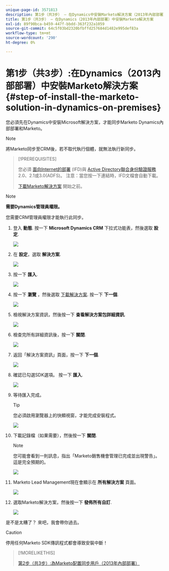 ```yaml
---
unique-page-id: 3571813
description: 第1步（共3步） — 在Dynamics中安裝Marketo解決方案（2013年內部部署） — Marketo檔案 — 產品檔案
title: 第1步（共3步） — 在Dynamics（2013年內部部署）中安裝Marketo解決方案
exl-id: 89f90bca-b459-447f-bbdd-363f232a1059
source-git-commit: 64c5f03bd2320bfbffd257684d1482e995def83a
workflow-type: tm+mt
source-wordcount: '290'
ht-degree: 0%

---
```


# 第1步（共3步）:在Dynamics（2013內部部署）中安裝Marketo解決方案 {#step-of-install-the-marketo-solution-in-dynamics-on-premises}

您必須先在Dynamics中安裝Microsoft解決方案，才能同步Marketo Dynamics內部部署和Marketo。

>[!NOTE]
>
>將Marketo同步至CRM後，若不取代執行個體，就無法執行新同步。

>[!PREREQUISITES]
>
>您必須 [面向Internet的部署](https://www.microsoft.com/en-us/download/confirmation.aspx?id=41701) (IFD)與 [Active Directory聯合身份驗證服務](https://msdn.microsoft.com/en-us/library/bb897402.aspx) 2.0、2.1或3.0(ADFS)。 注意：當您按一下連結時，IFD文檔會自動下載。
>
>[下載Marketo解決方案](/help/marketo/product-docs/crm-sync/microsoft-dynamics-sync/sync-setup/download-the-marketo-lead-management-solution.md) 開始之前。

>[!NOTE]
>
>**需要Dynamics管理員權限。**
>
>您需要CRM管理員權限才能執行此同步。

1. 登入 **動態**. 按一下 **Microsoft Dynamics CRM** 下拉式功能表，然後選取 **設定**.

   ![](assets/image2014-12-11-10-3a39-3a41.png)

1. 在 **設定**，選取 **解決方案**.

   ![](assets/image2014-12-11-10-3a39-3a51.png)

1. 按一下 **匯入**.

   ![](assets/image2015-3-26-9-3a52-3a10.png)

1. 按一下 **瀏覽** ，然後選取 [下載解決方案](/help/marketo/product-docs/crm-sync/microsoft-dynamics-sync/sync-setup/download-the-marketo-lead-management-solution.md). 按一下 **下一個**.

   ![](assets/image2015-3-26-9-3a54-3a1.png)

1. 檢視解決方案資訊，然後按一下 **查看解決方案包詳細資訊**.

   ![](assets/image2015-11-18-11-3a12-3a8.png)

1. 檢查完所有詳細資訊後，按一下 **關閉**.

   ![](assets/image2015-10-9-14-3a57-3a3.png)

1. 返回「解決方案資訊」頁面，按一下 **下一個**.

   ![](assets/image2015-3-26-9-3a55-3a17.png)

1. 確認已勾選SDK選項。 按一下 **匯入**.

   ![](assets/image2015-3-26-10-3a3-3a11.png)

1. 等待匯入完成。

   >[!TIP]
   >
   >您必須啟用瀏覽器上的快顯視窗，才能完成安裝程式。

   ![](assets/image2014-12-11-10-3a41-3a5.png)

1. 下載記錄檔（如果需要），然後按一下 **關閉**.

   >[!NOTE]
   >
   >您可能會看到一則訊息，指出「Marketo銷售機會管理已完成並出現警告」。 這是完全預期的。

   ![](assets/image2014-12-11-10-3a41-3a14.png)

1. Marketo Lead Management現在會顯示在 **所有解決方案** 頁面。

   ![](assets/image2015-3-26-10-3a1-3a21.png)

1. 選取Marketo解決方案，然後按一下 **發佈所有自訂**.

   ![](assets/image2014-12-11-10-3a41-3a32.png)

是不是太糟了？ 來吧，我會帶你過去。

>[!CAUTION]
>
>停用任何Marketo SDK傳訊程式都會導致安裝中斷！

>[!MORELIKETHIS]
>
>[第2步（共3步）:為Marketo配置同步用戶（2013年內部部署）](/help/marketo/product-docs/crm-sync/microsoft-dynamics-sync/sync-setup/connecting-to-legacy-versions/step-2-of-3-configure-2013.md)
